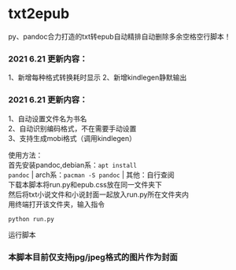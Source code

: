 # txt2epub
py、pandoc合力打造的txt转epub自动精排自动删除多余空格空行脚本！
### 2021 6.21  更新内容：
1、新增每种格式转换耗时显示
2、新增kindlegen静默输出
### 2021 6.21  更新内容：
1、自动设置文件名为书名<br/>
2、自动识别编码格式，不在需要手动设置<br/>
3、支持生成mobi格式（调用kindlegen）<br/>

使用方法：<br/>
首先安装pandoc,debian系：<code>apt install pandoc</code> | arch系：<code>pacman -S pandoc</code> | 其他：自行查阅<br/>
下载本脚本将run.py和epub.css放在同一文件夹下<br/>
然后将txt小说文件和小说封面一起放入run.py所在文件夹内<br/>
用终端打开该文件夹，输入指令<br/>
```bash
python run.py
```
运行脚本
### 本脚本目前仅支持jpg/jpeg格式的图片作为封面
